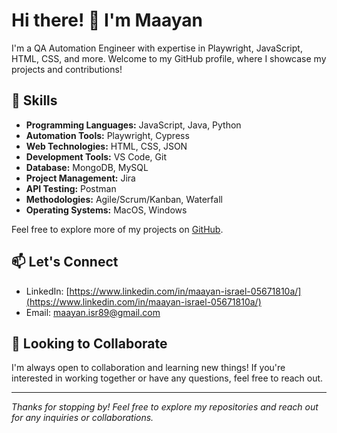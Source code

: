 <!-- Replace the placeholders (e.g., YOUR-USERNAME) with your actual information -->

# Hi there! 👋 I'm Maayan


I'm a QA Automation Engineer with expertise in Playwright, JavaScript, HTML, CSS, and more. Welcome to my GitHub profile, where I showcase my projects and contributions!

## 🔧 Skills

- **Programming Languages:** JavaScript, Java, Python
- **Automation Tools:** Playwright, Cypress
- **Web Technologies:** HTML, CSS, JSON
- **Development Tools:** VS Code, Git
- **Database:** MongoDB, MySQL
- **Project Management:** Jira
- **API Testing:** Postman
- **Methodologies:** Agile/Scrum/Kanban, Waterfall
- **Operating Systems:** MacOS, Windows



Feel free to explore more of my projects on [GitHub](https://github.com/maayan89).

## 📫 Let's Connect

- LinkedIn: [https://www.linkedin.com/in/maayan-israel-05671810a/](https://www.linkedin.com/in/maayan-israel-05671810a/)
- Email: maayan.isr89@gmail.com

## 🌱 Looking to Collaborate

I'm always open to collaboration and learning new things! If you're interested in working together or have any questions, feel free to reach out.


---

_Thanks for stopping by! Feel free to explore my repositories and reach out for any inquiries or collaborations._
